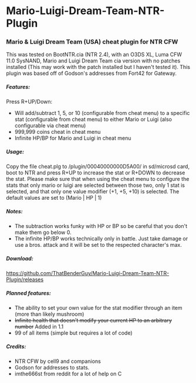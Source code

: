# Mario-Luigi-Dream-Team-NTR-Plugin
### Mario & Luigi Dream Team (USA) cheat plugin for NTR CFW

This was tested on BootNTR.cia (NTR 2.4), with an O3DS XL, Luma CFW 11.0 SysNAND, Mario and Luigi Dream Team cia version with no patches installed (This may work with the patch installed but I haven't tested it). This plugin was based off of Godson's addresses from Fort42 for Gateway.

##### Features:
Press R+UP/Down:
- Will add/subtract 1, 5, or 10 (configurable from cheat menu) to a specific stat (configurable from cheat menu) to either Mario or Luigi (also configurable via cheat menu)
- 999,999 coins cheat in cheat menu
- Infinite HP/BP for Mario and Luigi in cheat menu


##### Usage:
Copy the file cheat.plg to /plugin/00040000000D5A00/ in  sd/microsd card, boot to NTR and press R+UP to increase the stat or R+DOWN to decrease the stat. Please make sure that when using the cheat menu to configure the stats that only mario or luigi are selected between those two, only 1 stat is selected, and that only one value modifier (+1, +5, +10) is selected. The default values are set to (Mario | HP | 1)

##### Notes:
- The subtraction works funky with HP or BP so be careful that you don't make them go below 0.
- The infinite HP/BP works technically only in battle. Just take damage or use a bros. attack and it will be set to the respected character's max.

##### Download:
https://github.com/ThatBenderGuy/Mario-Luigi-Dream-Team-NTR-Plugin/releases

##### Planned features:
- The ability to set your own value for the stat modifier through an item (more than likely mushroom)
- ~~Infinite health that doesn't modify your current HP to an arbitrary number~~ Added in 1.1 
- 99 of all items (simple but requires a lot of code)

##### Credits:
- NTR CFW by cell9 and companions
- Godson for addresses to stats.
- imthe666st from reddit for a lot of help on C 
